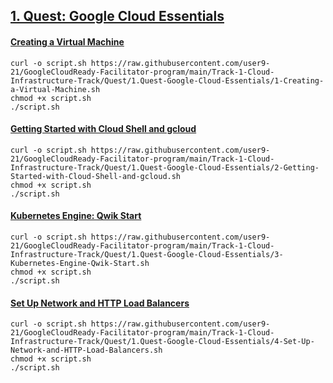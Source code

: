 ## [1. Quest: Google Cloud Essentials](https://www.cloudskillsboost.google/quests/23)

#### [Creating a Virtual Machine](https://github.com/user9-21/GoogleCloudReady-Facilitator-program/blob/main/Track-1-Cloud-Infrastructure-Track/Quest/1.Quest-Google-Cloud-Essentials/1-Creating-a-Virtual-Machine.sh)
```
curl -o script.sh https://raw.githubusercontent.com/user9-21/GoogleCloudReady-Facilitator-program/main/Track-1-Cloud-Infrastructure-Track/Quest/1.Quest-Google-Cloud-Essentials/1-Creating-a-Virtual-Machine.sh
chmod +x script.sh
./script.sh

```

#### [Getting Started with Cloud Shell and gcloud](https://github.com/user9-21/GoogleCloudReady-Facilitator-program/blob/main/Track-1-Cloud-Infrastructure-Track/Quest/1.Quest-Google-Cloud-Essentials/2-Getting-Started-with-Cloud-Shell-and-gcloud.sh)
```
curl -o script.sh https://raw.githubusercontent.com/user9-21/GoogleCloudReady-Facilitator-program/main/Track-1-Cloud-Infrastructure-Track/Quest/1.Quest-Google-Cloud-Essentials/2-Getting-Started-with-Cloud-Shell-and-gcloud.sh
chmod +x script.sh
./script.sh

```

#### [Kubernetes Engine: Qwik Start](https://github.com/user9-21/GoogleCloudReady-Facilitator-program/blob/main/Track-1-Cloud-Infrastructure-Track/Quest/1.Quest-Google-Cloud-Essentials/3-Kubernetes-Engine-Qwik-Start.sh)
```
curl -o script.sh https://raw.githubusercontent.com/user9-21/GoogleCloudReady-Facilitator-program/main/Track-1-Cloud-Infrastructure-Track/Quest/1.Quest-Google-Cloud-Essentials/3-Kubernetes-Engine-Qwik-Start.sh
chmod +x script.sh
./script.sh

```

#### [Set Up Network and HTTP Load Balancers](https://github.com/user9-21/GoogleCloudReady-Facilitator-program/blob/main/Track-1-Cloud-Infrastructure-Track/Quest/1.Quest-Google-Cloud-Essentials/4-Set-Up-Network-and-HTTP-Load-Balancers.sh)
```
curl -o script.sh https://raw.githubusercontent.com/user9-21/GoogleCloudReady-Facilitator-program/main/Track-1-Cloud-Infrastructure-Track/Quest/1.Quest-Google-Cloud-Essentials/4-Set-Up-Network-and-HTTP-Load-Balancers.sh
chmod +x script.sh
./script.sh

```
